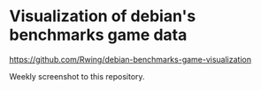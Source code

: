 # Visualization of debian's benchmarks game data

https://github.com/Rwing/debian-benchmarks-game-visualization

Weekly screenshot to this repository.
